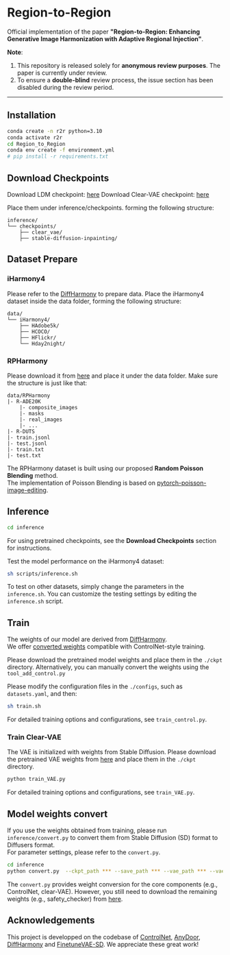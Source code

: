 # Region-to-Region  

Official implementation of the paper **"Region-to-Region: Enhancing Generative Image Harmonization with Adaptive Regional Injection"**. 

**Note**: 
1. This repository is released solely for **anonymous review purposes**. The paper is currently under review.   
2. To ensure a **double-blind** review process, the issue section has been disabled during the review period.

---

## Installation
```bash
conda create -n r2r python=3.10
conda activate r2r
cd Region_to_Region
conda env create -f environment.yml
# pip install -r requirements.txt
```

## Download Checkpoints

Download LDM checkpoint: [here](https://huggingface.co/1243asdad/region2region/tree/main/stable-diffusion-inpainting)
Download Clear-VAE checkpoint: [here](https://huggingface.co/1243asdad/region2region/tree/main/clear_vae)

Place them under inference/checkpoints. forming the following structure:

```shell
inference/
└── checkpoints/
    ├── clear_vae/
    ├── stable-diffusion-inpainting/
```

## Dataset Prepare

### iHarmony4

Please refer to the [DiffHarmony](https://github.com/nicecv/DiffHarmony) to prepare data.
Place the iHarmony4 dataset inside the data folder, forming the following structure:

```shell
data/
└── iHarmony4/
    ├── HAdobe5k/
    ├── HCOCO/
    ├── HFlickr/
    └── Hday2night/
```

### RPHarmony

Please download it from [here](https://huggingface.co/1243asdad/region2region/blob/main/RPHarmony.zip) and place it under the data folder.
Make sure the structure is just like that:

```shell
data/RPHarmony
|- R-ADE20K
    |- composite_images
    |- masks
    |- real_images
    |- ...
|- R-DUTS
|- train.jsonl
|- test.jsonl
|- train.txt
|- test.txt
```

The RPHarmony dataset is built using our proposed **Random Poisson Blending** method.   
The implementation of Poisson Blending is based on [pytorch-poisson-image-editing](https://github.com/matt-baugh/pytorch-poisson-image-editing).

## Inference

```bash
cd inference
```

For using pretrained checkpoints, see the **Download Checkpoints** section for instructions.  

Test the model performance on the iHarmony4 dataset:

```bash
sh scripts/inference.sh
```

To test on other datasets, simply change the parameters in the `inference.sh`.
You can customize the testing settings by editing the `inference.sh` script.

## Train



The weights of our model are derived from [DiffHarmony](https://github.com/nicecv/DiffHarmony).  
We offer [converted weights](https://huggingface.co/1243asdad/region2region/blob/main/diff-base.ckpt) compatible with ControlNet-style training.  

Please download the pretrained model weights and place them in the `./ckpt` directory. 
Alternatively, you can manually convert the weights using the `tool_add_control.py` 

Please modify the configuration files in the `./configs`, such as `datasets.yaml`, and then:

```bash
sh train.sh
```

For detailed training options and configurations, see `train_control.py`.

### Train Clear-VAE

The VAE is initialized with weights from Stable Diffusion. Please download the pretrained VAE weights from [here](https://huggingface.co/1243asdad/region2region/blob/main/sd_vae.ckpt) and place them in the `./ckpt` directory.



```bash
python train_VAE.py
```

For detailed training options and configurations, see `train_VAE.py`.

## Model weights convert

If you use the weights obtained from training, please run `inference/convert.py` to convert them from Stable Diffusion (SD) format to Diffusers format.  
For parameter settings, please refer to the `convert.py`.

```bash
cd inference
python convert.py  --ckpt_path *** --save_path *** --vae_path *** --vae_save_path ***
```

The `convert.py` provides weight conversion for the core components (e.g., ControlNet, clear-VAE). 
However, you still need to download the remaining weights (e.g., safety_checker) from [here](https://huggingface.co/1243asdad/region2region/tree/main/stable-diffusion-inpainting).



## Acknowledgements
This project is developped on the codebase of [ControlNet](https://github.com/lllyasviel/ControlNet), [AnyDoor](https://github.com/ali-vilab/AnyDoor), [DiffHarmony](https://github.com/nicecv/DiffHarmony) and [FinetuneVAE-SD](https://github.com/Leminhbinh0209/FinetuneVAE-SD). We appreciate these great work! 
